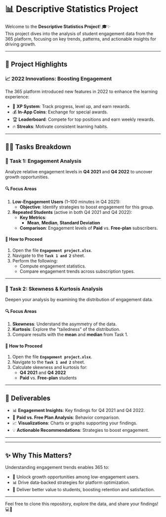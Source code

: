 

# **📊 Descriptive Statistics Project**

Welcome to the **Descriptive Statistics Project**! 🎓✨  
This project dives into the analysis of student engagement data from the 365 platform, focusing on key trends, patterns, and actionable insights for driving growth.

---

## **🚀 Project Highlights**

### **📈 2022 Innovations: Boosting Engagement**
The 365 platform introduced new features in 2022 to enhance the learning experience:  
- 🌟 **XP System**: Track progress, level up, and earn rewards.  
- 💰 **In-App Coins**: Exchange for special awards.  
- 🏆 **Leaderboard**: Compete for top positions and earn weekly rewards.  
- 🔥 **Streaks**: Motivate consistent learning habits.  

---

## **🧑‍💻 Tasks Breakdown**

### **📌 Task 1: Engagement Analysis**  
Analyze relative engagement levels in **Q4 2021** and **Q4 2022** to uncover growth opportunities.  

#### **🔍 Focus Areas**  
1. **Low-Engagement Users** (1–100 minutes in Q4 2021):  
   - **Objective**: Identify strategies to boost engagement for this group.  
2. **Repeated Students** (active in both Q4 2021 and Q4 2022):  
   - **Key Metrics**:  
     - **Mean**, **Median**, **Standard Deviation**  
   - **Comparison**: Engagement levels of **Paid** vs. **Free-plan** subscribers.  

#### **📂 How to Proceed**  
1. Open the file **`Engagement project.xlsx`**.  
2. Navigate to the **`Task 1 and 2`** sheet.  
3. Perform the following:  
   - Compute engagement statistics.  
   - Compare engagement trends across subscription types.  

---

### **📌 Task 2: Skewness & Kurtosis Analysis**  
Deepen your analysis by examining the distribution of engagement data.  

#### **🔍 Focus Areas**  
1. **Skewness**: Understand the asymmetry of the data.  
2. **Kurtosis**: Explore the "tailedness" of the distribution.  
3. Compare results with the **mean** and **median** from Task 1.  

#### **📂 How to Proceed**  
1. Open the file **`Engagement project.xlsx`**.  
2. Navigate to the **`Task 1 and 2`** sheet.  
3. Calculate skewness and kurtosis for:  
   - **Q4 2021** and **Q4 2022**  
   - **Paid** vs. **Free-plan** students  

---

## **🔗 Deliverables**

- 📊 **Engagement Insights**: Key findings for Q4 2021 and Q4 2022.  
- 🤝 **Paid vs. Free Plan Analysis**: Behavior comparison.  
- 📈 **Visualizations**: Charts or graphs supporting your findings.  
- 💡 **Actionable Recommendations**: Strategies to boost engagement.

---


---

## **✨ Why This Matters?**
Understanding engagement trends enables 365 to:  
- 🚀 Unlock growth opportunities among low-engagement users.  
- 📊 Drive data-backed strategies for platform optimization.  
- 🤝 Deliver better value to students, boosting retention and satisfaction.  

---

Feel free to clone this repository, explore the data, and share your findings! 💻📘  


